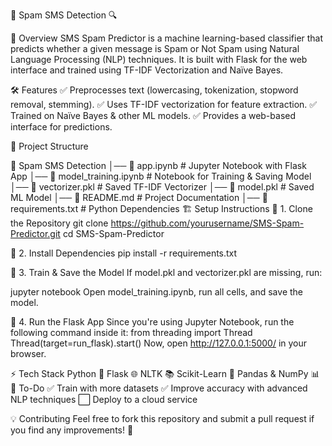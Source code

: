 📩 Spam SMS Detection 🔍

🚀 Overview SMS Spam Predictor is a machine learning-based classifier that predicts whether a given message is Spam or Not Spam using Natural Language Processing (NLP) techniques. It is built with Flask for the web interface and trained using TF-IDF Vectorization and Naïve Bayes.

🛠️ Features ✅ Preprocesses text (lowercasing, tokenization, stopword removal, stemming). ✅ Uses TF-IDF vectorization for feature extraction. ✅ Trained on Naïve Bayes & other ML models. ✅ Provides a web-based interface for predictions.

📂 Project Structure

📁 Spam SMS Detection
│── 📄 app.ipynb # Jupyter Notebook with Flask App
│── 📄 model_training.ipynb # Notebook for Training & Saving Model
│── 📄 vectorizer.pkl # Saved TF-IDF Vectorizer
│── 📄 model.pkl # Saved ML Model
│── 📄 README.md # Project Documentation
│── 📄 requirements.txt # Python Dependencies
🏗️ Setup Instructions 🔹 1. Clone the Repository git clone https://github.com/yourusername/SMS-Spam-Predictor.git cd SMS-Spam-Predictor

🔹 2. Install Dependencies pip install -r requirements.txt

🔹 3. Train & Save the Model If model.pkl and vectorizer.pkl are missing, run:

jupyter notebook Open model_training.ipynb, run all cells, and save the model.

🔹 4. Run the Flask App Since you're using Jupyter Notebook, run the following command inside it: from threading import Thread Thread(target=run_flask).start() Now, open http://127.0.0.1:5000/ in your browser.

⚡ Tech Stack Python 🐍 Flask 🌐 NLTK 📚 Scikit-Learn 🤖 Pandas & NumPy 📊 📌 To-Do ✅ Train with more datasets ✅ Improve accuracy with advanced NLP techniques ⬜ Deploy to a cloud service

💡 Contributing Feel free to fork this repository and submit a pull request if you find any improvements! 🚀
